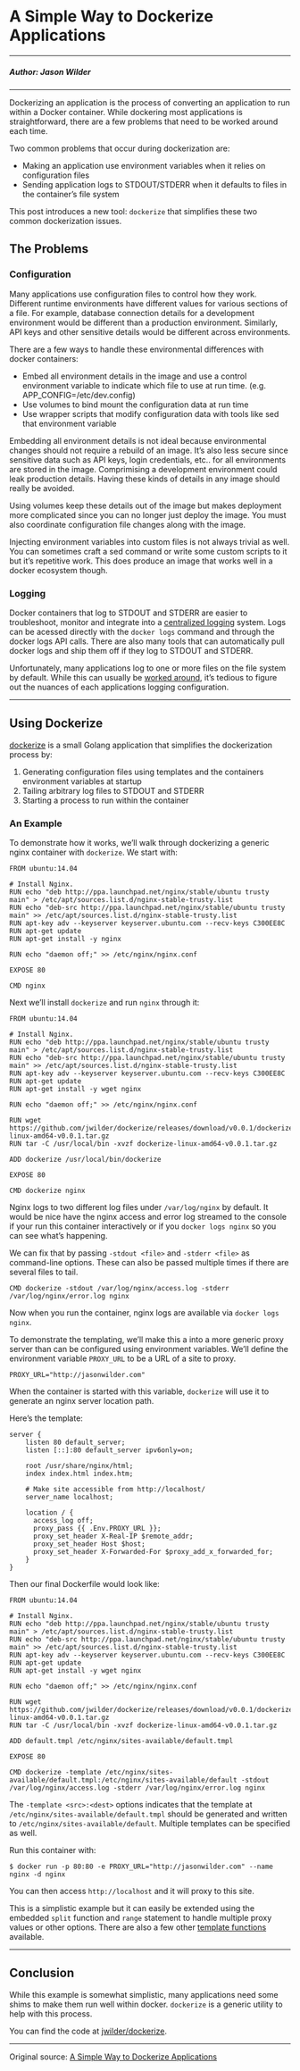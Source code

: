 # A Simple Way to Dockerize Applications

---

##### Author: Jason Wilder

---

Dockerizing an application is the process of converting an application to run within a Docker container. While dockering most applications is straightforward, there are a few problems that need to be worked around each time.

Two common problems that occur during dockerization are:

- Making an application use environment variables when it relies on configuration files
- Sending application logs to STDOUT/STDERR when it defaults to files in the container’s file system

This post introduces a new tool: `dockerize` that simplifies these two common dockerization issues.

## The Problems

### Configuration

Many applications use configuration files to control how they work. Different runtime environments have different values for various sections of a file. For example, database connection details for a development environment would be different than a production environment. Similarly, API keys and other sensitive details would be different across environments.

There are a few ways to handle these environmental differences with docker containers:

- Embed all environment details in the image and use a control environment variable to indicate which file to use at run time. (e.g. APP_CONFIG=/etc/dev.config)
- Use volumes to bind mount the configuration data at run time
- Use wrapper scripts that modify configuration data with tools like sed that environment variable

Embedding all environment details is not ideal because environmental changes should not require a rebuild of an image. It’s also less secure since sensitive data such as API keys, login credentials, etc.. for all environments are stored in the image. Comprimising a development environment could leak production details. Having these kinds of details in any image should really be avoided.

Using volumes keep these details out of the image but makes deployment more complicated since you can no longer just deploy the image. You must also coordinate configuration file changes along with the image.

Injecting environment variables into custom files is not always trivial as well. You can sometimes craft a sed command or write some custom scripts to it but it’s repetitive work. This does produce an image that works well in a docker ecosystem though.

### Logging

Docker containers that log to STDOUT and STDERR are easier to troubleshoot, monitor and integrate into a [centralized logging](http://jasonwilder.com/blog/2012/01/03/centralized-logging/) system. Logs can be acessed directly with the `docker logs` command and through the docker logs API calls. There are also many tools that can automatically pull docker logs and ship them off if they log to STDOUT and STDERR.

Unfortunately, many applications log to one or more files on the file system by default. While this can usually be [worked around](http://jasonwilder.com/blog/2014/03/17/docker-log-management-using-fluentd/), it’s tedious to figure out the nuances of each applications logging configuration.

---

## Using Dockerize

[dockerize](http://github.com/jwilder/dockerize) is a small Golang application that simplifies the dockerization process by:

1. Generating configuration files using templates and the containers environment variables at startup
2. Tailing arbitrary log files to STDOUT and STDERR
3. Starting a process to run within the container

### An Example

To demonstrate how it works, we’ll walk through dockerizing a generic nginx container with `dockerize`. We start with:


```
FROM ubuntu:14.04

# Install Nginx.
RUN echo "deb http://ppa.launchpad.net/nginx/stable/ubuntu trusty main" > /etc/apt/sources.list.d/nginx-stable-trusty.list
RUN echo "deb-src http://ppa.launchpad.net/nginx/stable/ubuntu trusty main" >> /etc/apt/sources.list.d/nginx-stable-trusty.list
RUN apt-key adv --keyserver keyserver.ubuntu.com --recv-keys C300EE8C
RUN apt-get update
RUN apt-get install -y nginx

RUN echo "daemon off;" >> /etc/nginx/nginx.conf

EXPOSE 80

CMD nginx
```

Next we’ll install `dockerize` and run `nginx` through it:


```
FROM ubuntu:14.04

# Install Nginx.
RUN echo "deb http://ppa.launchpad.net/nginx/stable/ubuntu trusty main" > /etc/apt/sources.list.d/nginx-stable-trusty.list
RUN echo "deb-src http://ppa.launchpad.net/nginx/stable/ubuntu trusty main" >> /etc/apt/sources.list.d/nginx-stable-trusty.list
RUN apt-key adv --keyserver keyserver.ubuntu.com --recv-keys C300EE8C
RUN apt-get update
RUN apt-get install -y wget nginx

RUN echo "daemon off;" >> /etc/nginx/nginx.conf

RUN wget https://github.com/jwilder/dockerize/releases/download/v0.0.1/dockerize-linux-amd64-v0.0.1.tar.gz
RUN tar -C /usr/local/bin -xvzf dockerize-linux-amd64-v0.0.1.tar.gz

ADD dockerize /usr/local/bin/dockerize

EXPOSE 80

CMD dockerize nginx
```

Nginx logs to two different log files under `/var/log/nginx` by default. It would be nice have the nginx access and error log streamed to the console if your run this container interactively or if you `docker logs nginx` so you can see what’s happening.

We can fix that by passing `-stdout <file>` and `-stderr <file>` as command-line options. These can also be passed multiple times if there are several files to tail.

```
CMD dockerize -stdout /var/log/nginx/access.log -stderr /var/log/nginx/error.log nginx
```

Now when you run the container, nginx logs are available via `docker logs nginx`.

To demonstrate the templating, we’ll make this a into a more generic proxy server than can be configured using environment variables. We’ll define the environment variable `PROXY_URL` to be a URL of a site to proxy.

```
PROXY_URL="http://jasonwilder.com"
```

When the container is started with this variable, `dockerize` will use it to generate an nginx server location path.

Here’s the template:

```
server {
    listen 80 default_server;
    listen [::]:80 default_server ipv6only=on;

    root /usr/share/nginx/html;
    index index.html index.htm;

    # Make site accessible from http://localhost/
    server_name localhost;

    location / {
      access_log off;
      proxy_pass {{ .Env.PROXY_URL }};
      proxy_set_header X-Real-IP $remote_addr;
      proxy_set_header Host $host;
      proxy_set_header X-Forwarded-For $proxy_add_x_forwarded_for;
    }
}
```

Then our final Dockerfile would look like:

```
FROM ubuntu:14.04

# Install Nginx.
RUN echo "deb http://ppa.launchpad.net/nginx/stable/ubuntu trusty main" > /etc/apt/sources.list.d/nginx-stable-trusty.list
RUN echo "deb-src http://ppa.launchpad.net/nginx/stable/ubuntu trusty main" >> /etc/apt/sources.list.d/nginx-stable-trusty.list
RUN apt-key adv --keyserver keyserver.ubuntu.com --recv-keys C300EE8C
RUN apt-get update
RUN apt-get install -y wget nginx

RUN echo "daemon off;" >> /etc/nginx/nginx.conf

RUN wget https://github.com/jwilder/dockerize/releases/download/v0.0.1/dockerize-linux-amd64-v0.0.1.tar.gz
RUN tar -C /usr/local/bin -xvzf dockerize-linux-amd64-v0.0.1.tar.gz

ADD default.tmpl /etc/nginx/sites-available/default.tmpl

EXPOSE 80

CMD dockerize -template /etc/nginx/sites-available/default.tmpl:/etc/nginx/sites-available/default -stdout /var/log/nginx/access.log -stderr /var/log/nginx/error.log nginx
```

The `-template <src>:<dest>` options indicates that the template at `/etc/nginx/sites-available/default.tmpl` should be generated and written to `/etc/nginx/sites-available/default`. Multiple templates can be specified as well.

Run this container with:

```
$ docker run -p 80:80 -e PROXY_URL="http://jasonwilder.com" --name nginx -d nginx
```

You can then access `http://localhost` and it will proxy to this site.

This is a simplistic example but it can easily be extended using the embedded `split` function and `range` statement to handle multiple proxy values or other options. There are also a few other [template functions](https://github.com/jwilder/dockerize#using-templates) available.

---

## Conclusion

While this example is somewhat simplistic, many applications need some shims to make them run well within docker. `dockerize` is a generic utility to help with this process.

You can find the code at [jwilder/dockerize](http://github.com/jwilder/dockerize).

---

Original source: [A Simple Way to Dockerize Applications](http://jasonwilder.com/blog/2014/10/13/a-simple-way-to-dockerize-applications/)